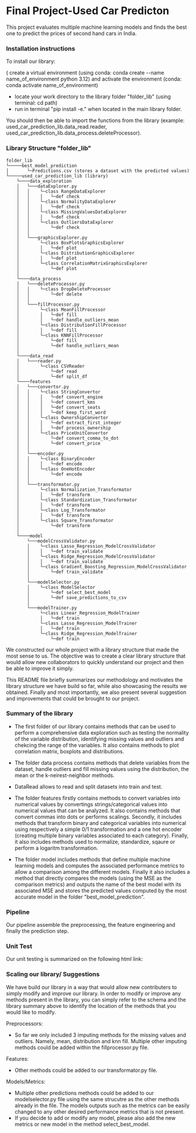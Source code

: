 # Final Project-Used Car Predicton

This project evaluates multiple machine learning models and finds the best one to predict the prices of second hand cars in India. 

### Installation instructions

To install our library:

( create a virtual environment (using conda: conda create --name name_of_environment python 3.12) and activate the environment (conda: conda activate name_of_environment)
- locate your work directory to the library folder "folder_lib" (using terminal: cd path)
- run in terminal "pip install -e." when located in the main library folder.

You should then be able to import the functions from the library (example: used_car_prediction_lib.data_read.reader, used_car_prediction_lib.data_process.deleteProcessor).

### Library Structure "folder_lib"
```
folder_lib
└─────best_model_prediction
│       └─Predictions.csv (stores a dataset with the predicted values)
└─────used_car_prediction_lib (library)
    └────data_exploration
    │   └───dataExplorer.py
    │   │    └─class RangeDataExplorer
    │   │    │   └─def check
    │   │    └─class NormalityDataExplorer
    │   │    │   └─def check
    │   │    └─class MissingValuesDataExplorer
    │   │    │   └─def check
    │   │    └─class OutliersDataExplorer
    │   │        └─def check
    │   │   
    │   └───graphicsExplorer.py
    │        └─class BoxPlotsGraphicsExplorer
    │        │   └─def plot
    │        └─class DistributionGraphicsExplorer
    │        │   └─def plot
    │        └─class CorrelationMatrixGraphicsExplorer
    │            └─def plot
    │
    └────data_process
    │   └───deleteProcessor.py
    │   │    └─class DropDeleteProcessor
    │   │        └─def delete
    │   │   
    │   └───fillProcessor.py
    │        └─class MeanFillProcessor
    │        │   └─def fill
    │        │   └─def handle_outliers_mean
    │        └─class DistributionFillProcessor
    │        │   └─def fill
    │        └─class KNNFillProcessor
    │            └─def fill
    │            └─def handle_outliers_mean
    │
    └────data_read
    │   └───reader.py
    │        └─class CSVReader
    │            └─def read
    │            └─def split_df
    └────features
    │   └───convertor.py
    │   │    └─class StringConvertor
    │   │    │   └─def convert_engine
    │   │    │   └─def convert_kms
    │   │    │   └─def convert_seats
    │   │    │   └─def keep_first_word
    │   │    └─class OwnershipConvertor
    │   │    │   └─def extract_first_integer
    │   │    │   └─def process_ownership
    │   │    └─class PriceUnitConvertor
    │   │        └─def convert_comma_to_dot
    │   │        └─def convert_price
    │   │   
    │   └───encoder.py
    │   │    └─class BinaryEncoder
    │   │    │   └─def encode
    │   │    └─class OneHotEncoder
    │   │        └─def encode
    │   │   
    │   └───transformator.py
    │        └─class Normalization_Transformator
    │        │   └─def transform
    │        └─class Standardization_Transformator
    │        │   └─def transform
    │        └─class Log_Transformator
    │        │   └─def transform
    │        └─class Square_Transformator
    │            └─def transform
    │ 
    └────model
        └───modelCrossValidator.py
        │    └─class Lasso_Regression_ModelCrossValidator
        │    │   └─def train_validate
        │    └─class Ridge_Regression_ModelCrossValidator
        │    │   └─def train_validate
        │    └─class Gradient_Boosting_Regression_ModelCrossValidator
        │        └─def train_validate
        │   
        └───modelSelector.py
        │    └─class ModelSelector
        │        └─def select_best_model
        │        └─def save_predictions_to_csv
        │   
        └───modelTrainer.py
             └─class Linear_Regression_ModelTrainer
             │   └─def train
             └─class Lasso_Regression_ModelTrainer
             │   └─def train
             └─class Ridge_Regression_ModelTrainer
                 └─def train
```

We constructed our whole project with a library structure that made the most sense to us. The objective was to create a clear library structure that would allow new collaborators to quickly understand our project and then be able to improve it simply.

This README file briefly summarizes our methodology and motivates the library structure we have build so far, while also showcasing the results we obtained. 
Finally and most importantly, we also present several suggestion and improvements that could be brought to our project.

### Summary of the library
- The first folder of our library contains methods that can be used to perform a comprehensive data exploration such as testing the normality of the variable distribution, identifying missing values and outliers and chekcing the range of the variables. It also contains methods to plot correlation matrix, boxplots and distributions.

- The folder data process contains methods that delete variables from the dataset, handle outliers and fill missing values using the distribution, the mean or the k-neirest-neighbor methods. 

- DataRead allows to read and split datasets into train and test. 

- The folder features firstly contains methods to convert variables into numerical values by convertings strings/categorical values into numerical values that can be analyzed. It also contains methods that convert commas into dots or performs scalings. Secondly, it includes methods that transform binary and categorical variables into numerical using respectively a simple 0/1 transformation and a one hot encoder (creating multiple binary variables associated to each category). Finally, it also includes methods used to normalize, standardize, sqaure or perform a logaritm transformation.

- The folder model includes methods that define multiple machine learning models and computes the associated performance metrics to allow a comparison among the different models. Finally it also includes a method that directly compares the models (using the MSE as the comparison metrics) and outputs the name of the best model with its associated MSE and stores the predicted values computed by the most accurate model in the folder "best_model_prediction".

### Pipeline

Our pipeline assemble the preprocessing, the feature engineering and finally the prediction step. 

### Unit Test
Our unit testing is summarized on the following html link: 

### Scaling our library/ Suggestions

We have build our library in a way that would allow new contributers to simply modify and improve our library. In order to modify or improve any methods present in the library, you can simply refer to the schema and the library summary above to identify the location of the methods that you would like to modify. 

Preprocessors: 
- So far we only included 3 imputing methods for the missing values and outliers. Namely, mean, distribution and knn fill. Multiple other imputing methods could be added within the fillprocessor.py file.

Features:
- Other methods could be added to our transformator.py file.

Models/Metrics:
- Multiple other predictions methods could be added to our modelselector.py file using the same strucutre as the other methods already in the file. The models outputs such as the metrics can be easily changed to any other desired performance metrics that is not present.
- If you decide to add or modify any model, please also add the new metrics or new model in the method select_best_model.  

